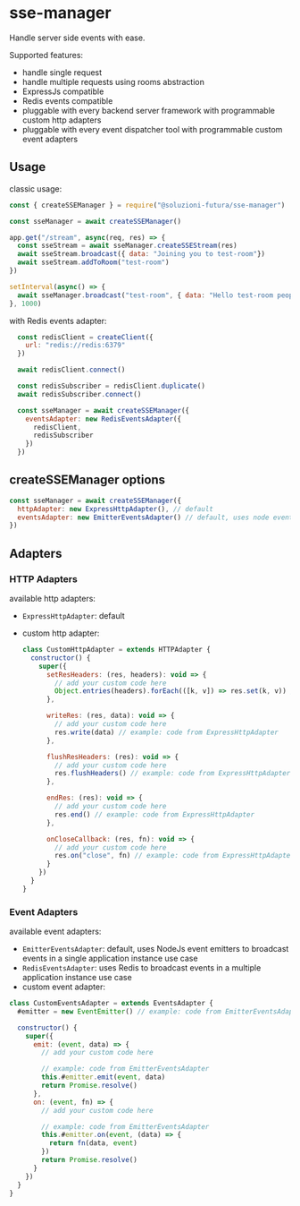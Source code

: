 # sse-manager

Handle server side events with ease.

Supported features:

- handle single request
- handle multiple requests using rooms abstraction
- ExpressJs compatible
- Redis events compatible
- pluggable with every backend server framework with programmable custom http adapters
- pluggable with every event dispatcher tool with programmable custom event adapters

## Usage

classic usage:

``` js
const { createSSEManager } = require("@soluzioni-futura/sse-manager")

const sseManager = await createSSEManager()

app.get("/stream", async(req, res) => {
  const sseStream = await sseManager.createSSEStream(res)
  await sseStream.broadcast({ data: "Joining you to test-room"})
  await sseStream.addToRoom("test-room")
})

setInterval(async() => {
  await sseManager.broadcast("test-room", { data: "Hello test-room people!" })
}, 1000)
```

with Redis events adapter:

```js
  const redisClient = createClient({
    url: "redis://redis:6379"
  })

  await redisClient.connect()

  const redisSubscriber = redisClient.duplicate()
  await redisSubscriber.connect()

  const sseManager = await createSSEManager({
    eventsAdapter: new RedisEventsAdapter({
      redisClient,
      redisSubscriber
    })
  })
```

## createSSEManager options

``` js
const sseManager = await createSSEManager({
  httpAdapter: new ExpressHttpAdapter(), // default
  eventsAdapter: new EmitterEventsAdapter() // default, uses node event emitters to broadcast events
})
```

## Adapters

### HTTP Adapters

available http adapters:

- `ExpressHttpAdapter`: default
- custom http adapter:

    ```js
    class CustomHttpAdapter = extends HTTPAdapter {
      constructor() {
        super({
          setResHeaders: (res, headers): void => {
            // add your custom code here
            Object.entries(headers).forEach(([k, v]) => res.set(k, v)) // example: code from ExpressHttpAdapter
          },

          writeRes: (res, data): void => {
            // add your custom code here
            res.write(data) // example: code from ExpressHttpAdapter
          },

          flushResHeaders: (res): void => {
            // add your custom code here
            res.flushHeaders() // example: code from ExpressHttpAdapter
          },

          endRes: (res): void => {
            // add your custom code here
            res.end() // example: code from ExpressHttpAdapter
          },

          onCloseCallback: (res, fn): void => {
            // add your custom code here
            res.on("close", fn) // example: code from ExpressHttpAdapter
          }
        })
      }
    }
    ```

### Event Adapters

available event adapters:

- `EmitterEventsAdapter`: default, uses NodeJs event emitters to broadcast events in a single application instance use case
- `RedisEventsAdapter`: uses Redis to broadcast events in a multiple application instance use case
- custom event adapter:

``` js
class CustomEventsAdapter = extends EventsAdapter {
  #emitter = new EventEmitter() // example: code from EmitterEventsAdapter

  constructor() {
    super({
      emit: (event, data) => {
        // add your custom code here

        // example: code from EmitterEventsAdapter
        this.#emitter.emit(event, data)
        return Promise.resolve()
      },
      on: (event, fn) => {
        // add your custom code here

        // example: code from EmitterEventsAdapter
        this.#emitter.on(event, (data) => {
          return fn(data, event)
        })
        return Promise.resolve()
      }
    })
  }
}
```
